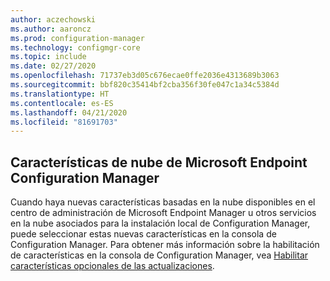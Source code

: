 ```yaml
---
author: aczechowski
ms.author: aaroncz
ms.prod: configuration-manager
ms.technology: configmgr-core
ms.topic: include
ms.date: 02/27/2020
ms.openlocfilehash: 71737eb3d05c676ecae0ffe2036e4313689b3063
ms.sourcegitcommit: bbf820c35414bf2cba356f30fe047c1a34c5384d
ms.translationtype: HT
ms.contentlocale: es-ES
ms.lasthandoff: 04/21/2020
ms.locfileid: "81691703"
---
```

## <a name="microsoft-endpoint-configuration-manager-cloud-features"></a><a name="bkmk_cloud"></a> Características de nube de Microsoft Endpoint Configuration Manager

<!--5834830-->

Cuando haya nuevas características basadas en la nube disponibles en el centro de administración de Microsoft Endpoint Manager u otros servicios en la nube asociados para la instalación local de Configuration Manager, puede seleccionar estas nuevas características en la consola de Configuration Manager. Para obtener más información sobre la habilitación de características en la consola de Configuration Manager, vea [Habilitar características opcionales de las actualizaciones](../../../../servers/manage/install-in-console-updates.md#bkmk_options).
